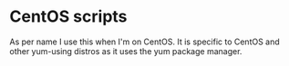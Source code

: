 # CentOS scripts
As per name I use this when I'm on CentOS. It is specific to CentOS and other yum-using distros as it uses the yum package manager. 
